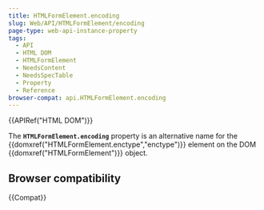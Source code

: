 ```yaml
---
title: HTMLFormElement.encoding
slug: Web/API/HTMLFormElement/encoding
page-type: web-api-instance-property
tags:
  - API
  - HTML DOM
  - HTMLFormElement
  - NeedsContent
  - NeedsSpecTable
  - Property
  - Reference
browser-compat: api.HTMLFormElement.encoding
---
```

{{APIRef("HTML DOM")}}

The **`HTMLFormElement.encoding`** property is an alternative name for the {{domxref("HTMLFormElement.enctype","enctype")}} element on the DOM {{domxref("HTMLFormElement")}} object.

## Browser compatibility

{{Compat}}
